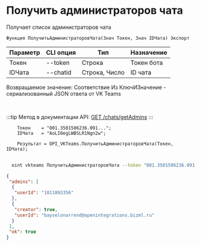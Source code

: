 ﻿---
sidebar_position: 4
---

# Получить администраторов чата
 Получает список администраторов чата



`Функция ПолучитьАдминистраторовЧата(Знач Токен, Знач IDЧата) Экспорт`

  | Параметр | CLI опция | Тип | Назначение |
  |-|-|-|-|
  | Токен | --token | Строка | Токен бота |
  | IDЧата | --chatid | Строка, Число | ID чата |

  
  Возвращаемое значение:   Соответствие Из КлючИЗначение - сериализованный JSON ответа от VK Teams

<br/>

:::tip
Метод в документации API: [GET /chats/getAdmins](https://teams.vk.com/botapi/#/chats/get_chats_getAdmins)
:::
<br/>


```bsl title="Пример кода"
    Токен    = "001.3501506236.091...";
    IDЧата   = "AoLI0egLWBSLR1Ngn2w";

    Результат = OPI_VKTeams.ПолучитьАдминистраторовЧата(Токен, IDЧата);
```



```sh title="Пример команды CLI"
    
  oint vkteams ПолучитьАдминистраторовЧата --token "001.3501506236.091..." --chatid "AoLI0egLWBSLR1Ngn2w"

```

```json title="Результат"
{
 "admins": [
  {
   "userId": "1011893356"
  },
  {
   "creator": true,
   "userId": "bayselonarrend@openintegrations.bizml.ru"
  }
 ],
 "ok": true
}
```

